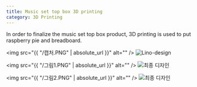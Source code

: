 ```yaml
---
title: Music set top box 3D printing
category: 3D Printing
---
```


In order to finalize the music set top box product,
3D printing is used to put raspberry pie and breadboard.

<!-- more -->

<span class="image left"><img src="{{ "/캡처.PNG" | absolute_url }}" alt="" /></span>
![Lino-design](Yedolseo.github.io/캡처.PNG)


<span class="image left"><img src="{{ "/그림1.PNG" | absolute_url }}" alt="" /></span>
![최종 디자인](Yedolseo.github.io/그림1.PNG)


<span class="image left"><img src="{{ "/그림2.PNG" | absolute_url }}" alt="" /></span>
![최종 디자인](Yedolseo.github.io/그림2.PNG)
